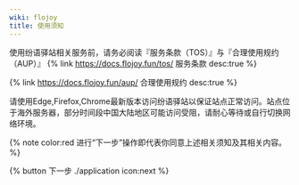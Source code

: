```yaml
---
wiki: flojoy
title: 使用须知
---
```


使用纷语驿站相关服务前，请务必阅读『服务条款（TOS）』与『合理使用规约（AUP）』
{% link https://docs.flojoy.fun/tos/ 服务条款  desc:true %}

{% link https://docs.flojoy.fun/aup/ 合理使用规约  desc:true %}

请使用Edge,Firefox,Chrome最新版本访问纷语驿站以保证站点正常访问。站点位于海外服务器，部分时间段中国大陆地区可能访问受阻，请耐心等待或自行切换网络环境。

{% note color:red 进行“下一步”操作即代表你同意上述相关须知及其相关内容。 %}

{% button 下一步 ./application icon:next %}
